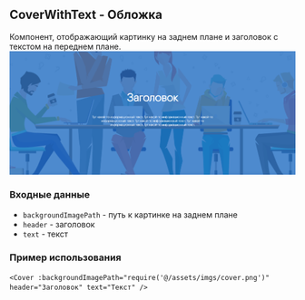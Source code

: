 ## CoverWithText - Обложка
Компонент, отображающий картинку на заднем плане и заголовок с текстом на переднем плане.
![alt text](docs-images/cover.png)

### Входные данные

* `backgroundImagePath` - путь к картинке на заднем плане
* `header` - заголовок
* `text` - текст

### Пример использования
`<Cover :backgroundImagePath="require('@/assets/imgs/cover.png')" header="Заголовок" text="Текст" />`
